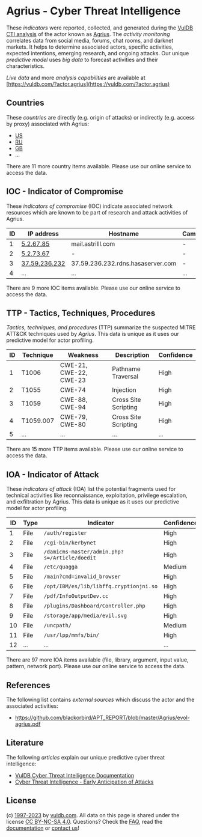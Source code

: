 # Agrius - Cyber Threat Intelligence

These _indicators_ were reported, collected, and generated during the [VulDB CTI analysis](https://vuldb.com/?kb.cti) of the actor known as [Agrius](https://vuldb.com/?actor.agrius). The _activity monitoring_ correlates data from social media, forums, chat rooms, and darknet markets. It helps to determine associated actors, specific activities, expected intentions, emerging research, and ongoing attacks. Our unique _predictive model_ uses _big data_ to forecast activities and their characteristics.

_Live data_ and more _analysis capabilities_ are available at [https://vuldb.com/?actor.agrius](https://vuldb.com/?actor.agrius)

## Countries

These _countries_ are directly (e.g. origin of attacks) or indirectly (e.g. access by proxy) associated with Agrius:

* [US](https://vuldb.com/?country.us)
* [RU](https://vuldb.com/?country.ru)
* [GB](https://vuldb.com/?country.gb)
* ...

There are 11 more country items available. Please use our online service to access the data.

## IOC - Indicator of Compromise

These _indicators of compromise_ (IOC) indicate associated network resources which are known to be part of research and attack activities of Agrius.

ID | IP address | Hostname | Campaign | Confidence
-- | ---------- | -------- | -------- | ----------
1 | [5.2.67.85](https://vuldb.com/?ip.5.2.67.85) | mail.astrilll.com | - | High
2 | [5.2.73.67](https://vuldb.com/?ip.5.2.73.67) | - | - | High
3 | [37.59.236.232](https://vuldb.com/?ip.37.59.236.232) | 37.59.236.232.rdns.hasaserver.com | - | High
4 | ... | ... | ... | ...

There are 9 more IOC items available. Please use our online service to access the data.

## TTP - Tactics, Techniques, Procedures

_Tactics, techniques, and procedures_ (TTP) summarize the suspected MITRE ATT&CK techniques used by _Agrius_. This data is unique as it uses our predictive model for actor profiling.

ID | Technique | Weakness | Description | Confidence
-- | --------- | -------- | ----------- | ----------
1 | T1006 | CWE-21, CWE-22, CWE-23 | Pathname Traversal | High
2 | T1055 | CWE-74 | Injection | High
3 | T1059 | CWE-88, CWE-94 | Cross Site Scripting | High
4 | T1059.007 | CWE-79, CWE-80 | Cross Site Scripting | High
5 | ... | ... | ... | ...

There are 15 more TTP items available. Please use our online service to access the data.

## IOA - Indicator of Attack

These _indicators of attack_ (IOA) list the potential fragments used for technical activities like reconnaissance, exploitation, privilege escalation, and exfiltration by Agrius. This data is unique as it uses our predictive model for actor profiling.

ID | Type | Indicator | Confidence
-- | ---- | --------- | ----------
1 | File | `/auth/register` | High
2 | File | `/cgi-bin/kerbynet` | High
3 | File | `/damicms-master/admin.php?s=/Article/doedit` | High
4 | File | `/etc/quagga` | Medium
5 | File | `/main?cmd=invalid_browser` | High
6 | File | `/opt/IBM/es/lib/libffq.cryptionjni.so` | High
7 | File | `/pdf/InfoOutputDev.cc` | High
8 | File | `/plugins/Dashboard/Controller.php` | High
9 | File | `/storage/app/media/evil.svg` | High
10 | File | `/uncpath/` | Medium
11 | File | `/usr/lpp/mmfs/bin/` | High
12 | ... | ... | ...

There are 97 more IOA items available (file, library, argument, input value, pattern, network port). Please use our online service to access the data.

## References

The following list contains _external sources_ which discuss the actor and the associated activities:

* https://github.com/blackorbird/APT_REPORT/blob/master/Agrius/evol-agrius.pdf

## Literature

The following _articles_ explain our unique predictive cyber threat intelligence:

* [VulDB Cyber Threat Intelligence Documentation](https://vuldb.com/?kb.cti)
* [Cyber Threat Intelligence - Early Anticipation of Attacks](https://www.scip.ch/en/?labs.20201022)

## License

(c) [1997-2023](https://vuldb.com/?kb.changelog) by [vuldb.com](https://vuldb.com/?kb.about). All data on this page is shared under the license [CC BY-NC-SA 4.0](https://creativecommons.org/licenses/by-nc-sa/4.0/). Questions? Check the [FAQ](https://vuldb.com/?kb.faq), read the [documentation](https://vuldb.com/?kb) or [contact us](https://vuldb.com/?contact)!
